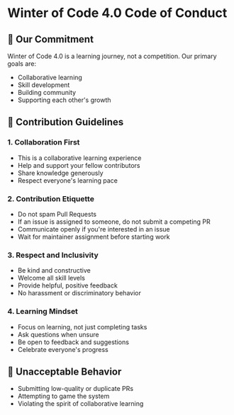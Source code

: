 # Winter of Code 4.0 Code of Conduct

## 🤝 Our Commitment

Winter of Code 4.0 is a learning journey, not a competition. Our primary goals are:

- Collaborative learning
- Skill development
- Building community
- Supporting each other's growth

## 📕 Contribution Guidelines

### 1. Collaboration First

- This is a collaborative learning experience
- Help and support your fellow contributors
- Share knowledge generously
- Respect everyone's learning pace

### 2. Contribution Etiquette

- Do not spam Pull Requests
- If an issue is assigned to someone, do not submit a competing PR
- Communicate openly if you're interested in an issue
- Wait for maintainer assignment before starting work

### 3. Respect and Inclusivity

- Be kind and constructive
- Welcome all skill levels
- Provide helpful, positive feedback
- No harassment or discriminatory behavior

### 4. Learning Mindset

- Focus on learning, not just completing tasks
- Ask questions when unsure
- Be open to feedback and suggestions
- Celebrate everyone's progress

## 🚫 Unacceptable Behavior

- Submitting low-quality or duplicate PRs
- Attempting to game the system
- Violating the spirit of collaborative learning
